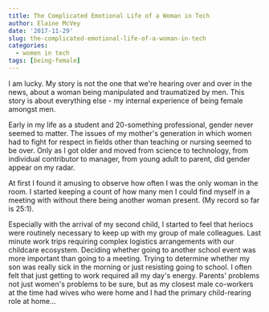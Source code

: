 ```yaml
---
title: The Complicated Emotional Life of a Woman in Tech
author: Elaine McVey
date: '2017-11-29'
slug: the-complicated-emotional-life-of-a-woman-in-tech
categories:
  - women in tech
tags: [being-female]
---
```


I am lucky.  My story is not the one that we're hearing over and over in the news, about a woman being manipulated and traumatized by men.  This story is about everything else - my internal experience of being female amongst men.  

Early in my life as a student and 20-something professional, gender never seemed to matter.  The issues of my mother's generation in which women had to fight for respect in fields other than teaching or nursing seemed to be over.  Only as I got older and moved from science to technology, from individual contributor to manager, from young adult to parent, did gender appear on my radar.  

At first I found it amusing to observe how often I was the only woman in the room.  I started keeping a count of how many men I could find myself in a meeting with without there being another woman present.  (My record so far is 25:1).

Especially with the arrival of my second child, I started to feel that heriocs were routinely necessary to keep up with my group of male colleagues.  Last minute work trips requiring complex logistics arrangements with our childcare ecosystem.  Deciding whether going to another school event was more important than going to a meeting.  Trying to determine whether my son was really sick in the morning or just resisting going to school. I often felt that just getting to work required all my day's energy.  Parents' problems not just women's problems to be sure, but as my closest male co-workers at the time had wives who were home and I had the primary child-rearing role at home...